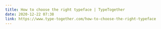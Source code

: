 ```yaml
---
title: How to choose the right typeface | TypeTogether
date: 2020-12-22 07:38
link: https://www.type-together.com/how-to-choose-the-right-typeface
---
```

